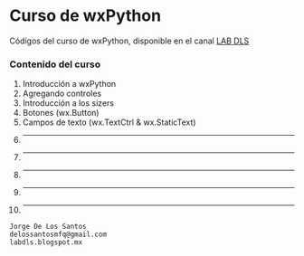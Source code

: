 # Curso de wxPython

Códigos del curso de wxPython, disponible en el canal [LAB DLS](http://www.youtube.com/user/lab2dls)

### Contenido del curso

1. Introducción a wxPython
2. Agregando controles
3. Introducción a los sizers
4. Botones (wx.Button)
5. Campos de texto (wx.TextCtrl & wx.StaticText)
6. ------
7. ------
8. ------
9. ------
10. ------


```
Jorge De Los Santos
delossantosmfq@gmail.com
labdls.blogspot.mx
```
